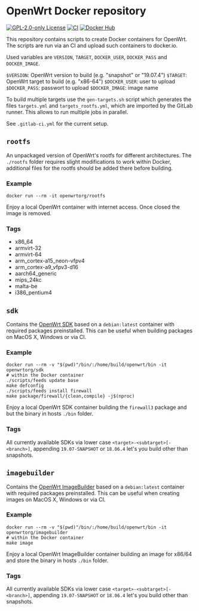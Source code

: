 # OpenWrt Docker repository

[![GPL-2.0-only License][license-badge]][license-ref]
[![CI][ci-badge]][ci-ref]
[![Docker Hub][docker-hub-badge]][docker-hub-ref]

This repository contains scripts to create Docker containers for OpenWrt. The
scripts are run via an CI and upload such containers to docker.io.

Used variables are `VERSION`, `TARGET`, `DOCKER_USER`, `DOCKER_PASS` and `DOCKER_IMAGE`.

`$VERSION`: OpenWrt version to build (e.g. "snapshot" or "19.07.4")
`$TARGET`: OpenWrt target to build (e.g. "x86-64")
`$DOCKER_USER`: user to upload
`$DOCKER_PASS`: passwort to upload
`$DOCKER_IMAGE`: image name

To build multiple targets use the `gen-targets.sh` script which generates the
files `targets.yml` and `targets_rootfs.yml`, which are imported by the GitLab
runner. This allows to run multiple jobs in parallel.

See `.gitlab-ci.yml` for the current setup.

## `rootfs`

An unpackaged version of OpenWrt's rootfs for different architectures. The
`./rootfs` folder requires slight modifications to work within Docker,
additional files for the rootfs should be added there before building.

### Example

    docker run --rm -it openwrtorg/rootfs

Enjoy a local OpenWrt container with internet access. Once closed the image is
removed.

### Tags

* x86_64
* armvirt-32
* armvirt-64
* arm_cortex-a15_neon-vfpv4
* arm_cortex-a9_vfpv3-d16
* aarch64_generic
* mips_24kc
* malta-be
* i386_pentium4

## `sdk`

Contains the [OpenWrt
SDK](https://openwrt.org/docs/guide-developer/toolchain/using_the_sdk) based on
a `debian:latest` container with required packages preinstalled. This can be
useful when building packages on MacOS X, Windows or via CI.

### Example

    docker run --rm -v "$(pwd)"/bin/:/home/build/openwrt/bin -it openwrtorg/sdk
    # within the Docker container
    ./scripts/feeds update base
    make defconfig
    ./scripts/feeds install firewall
    make package/firewall/{clean,compile} -j$(nproc)

Enjoy a local OpenWrt SDK container building the `firewall3` package and but the
binary in hosts `./bin` folder.

### Tags


All currently available SDKs via lower case `<target>-<subtarget>[-<branch>]`,
appending `19.07-SNAPSHOT` or `18.06.4` let's you build other than snapshots.

## `imagebuilder`

Contains the [OpenWrt
ImageBuilder](https://openwrt.org/docs/guide-user/additional-software/imagebuilder)
based on a `debian:latest` container with required packages preinstalled. This
can be useful when creating images on MacOS X, Windows or via CI.

### Example

    docker run --rm -v "$(pwd)"/bin/:/home/build/openwrt/bin -it openwrtorg/imagebuilder
    # within the Docker container
    make image

Enjoy a local OpenWrt ImageBuilder container building an image for x86/64 and
store the binary in hosts `./bin` folder.

### Tags

All currently available SDKs via lower case `<target>-<subtarget>[-<branch>]`,
appending `19.07-SNAPSHOT` or `18.06.4` let's you build other than snapshots.

[ci-badge]: https://gitlab.com/openwrtorg/docker/badges/master/pipeline.svg
[ci-ref]: https://gitlab.com/openwrtorg/docker/commits/master
[docker-hub-badge]: https://img.shields.io/badge/docker--hub-openwrtorg-blue.svg?style=flat-square
[docker-hub-ref]: https://hub.docker.com/u/openwrtorg
[license-badge]: https://img.shields.io/github/license/openwrt/docker.svg?style=flat-square
[license-ref]: LICENSE
